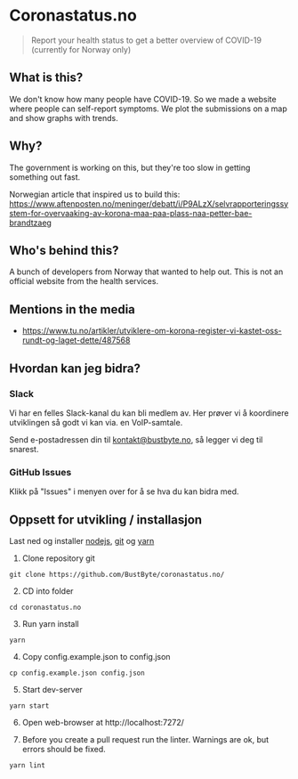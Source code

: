# Coronastatus.no
> Report your health status to get a better overview of COVID-19 (currently for Norway only)

## What is this?
We don't know how many people have COVID-19. So we made a website where people can self-report symptoms. We plot the submissions on a map and show graphs with trends.

## Why?
The government is working on this, but they're too slow in getting something out fast.

Norwegian article that inspired us to build this:
https://www.aftenposten.no/meninger/debatt/i/P9ALzX/selvrapporteringssystem-for-overvaaking-av-korona-maa-paa-plass-naa-petter-bae-brandtzaeg

## Who's behind this?
A bunch of developers from Norway that wanted to help out. This is not an official website from the health services.

## Mentions in the media
- https://www.tu.no/artikler/utviklere-om-korona-register-vi-kastet-oss-rundt-og-laget-dette/487568

## Hvordan kan jeg bidra?

### Slack
Vi har en felles Slack-kanal du kan bli medlem av. Her prøver vi å koordinere utviklingen så godt vi kan via. en VoIP-samtale.

Send e-postadressen din til kontakt@bustbyte.no, så legger vi deg til snarest. 

### GitHub Issues
Klikk på "Issues" i menyen over for å se hva du kan bidra med.

## Oppsett for utvikling / installasjon

Last ned og installer [nodejs](https://nodejs.org),
[git](https://git-scm.com/downloads) og [yarn](https://yarnpkg.com/)

1. Clone repository git

  `git clone https://github.com/BustByte/coronastatus.no/`

2. CD into folder

  `cd coronastatus.no`

3. Run yarn install

  `yarn`

4. Copy config.example.json to config.json

  `cp config.example.json config.json`

5. Start dev-server

  `yarn start`

6. Open web-browser at http://localhost:7272/

7. Before you create a pull request run the linter. Warnings are ok, but errors should be fixed.

  `yarn lint`
